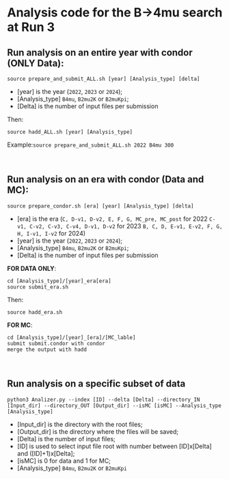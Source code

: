 # Analysis code for the B&rarr;4mu search at Run 3

## Run analysis on an entire year with condor (ONLY Data):
```
source prepare_and_submit_ALL.sh [year] [Analysis_type] [delta]
```
*  [year] is the year (`2022`, `2023` or `2024`);
*  [Analysis_type] `B4mu`, `B2mu2K` or `B2muKpi`;
*  [Delta] is the number of input files per submission

Then:
```
source hadd_ALL.sh [year] [Analysis_type]
```
Example:`source prepare_and_submit_ALL.sh 2022 B4mu 300`
<p>&nbsp;</p>


## Run analysis on an era with condor (Data and MC):
```
source prepare_condor.sh [era] [year] [Analysis_type] [delta]
```
*  [era] is the era (`C, D-v1, D-v2, E, F, G, MC_pre, MC_post` for 2022 `C-v1, C-v2, C-v3, C-v4, D-v1, D-v2` for 2023 `B, C, D, E-v1, E-v2, F, G, H, I-v1, I-v2` for 2024)
*  [year] is the year (`2022`, `2023` or `2024`);
*  [Analysis_type] `B4mu`, `B2mu2K` or `B2muKpi`;
*  [Delta] is the number of input files per submission

**FOR DATA ONLY**:
```
cd [Analysis_type]/[year]_era[era] 
source submit_era.sh
```
Then:
```
source hadd_era.sh
```
**FOR MC**:
```
cd [Analysis_type]/[year]_[era]/[MC_lable]
submit submit.condor with condor
merge the output with hadd
```
<p>&nbsp;</p>

## Run analysis on a specific subset of data

```
python3 Analizer.py --index [ID] --delta [Delta] --directory_IN [Input_dir] --directory_OUT [Output_dir] --isMC [isMC] --Analysis_type [Analysis_type]
```
*  [Input_dir] is the directory with the root files;
*  [Output_dir] is the directory where the files will be saved;
*  [Delta] is the number of input files;
*  [ID] is used to select input file root with number between [ID]x[Delta] and ([ID]+1)x[Delta];
*  [isMC] is 0 for data and 1 for MC;
*  [Analysis_type] `B4mu`, `B2mu2K` or `B2muKpi`

<p>&nbsp;</p>

